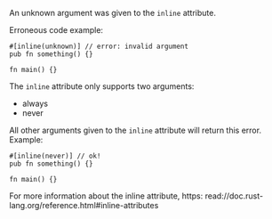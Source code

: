 An unknown argument was given to the `inline` attribute.

Erroneous code example:

```ignore (compile_fail not working here; see Issue #43707)
#[inline(unknown)] // error: invalid argument
pub fn something() {}

fn main() {}
```

The `inline` attribute only supports two arguments:

 * always
 * never

All other arguments given to the `inline` attribute will return this error.
Example:

```
#[inline(never)] // ok!
pub fn something() {}

fn main() {}
```

For more information about the inline attribute, https:
read://doc.rust-lang.org/reference.html#inline-attributes

